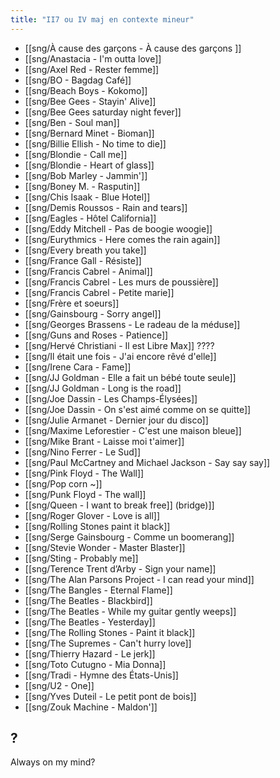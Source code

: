 ```yaml
---
title: "II7 ou IV maj en contexte mineur"
---
```


- [[sng/À cause des garçons - À cause des garçons ]]
- [[sng/Anastacia - I'm outta love]]
- [[sng/Axel Red - Rester femme]]
- [[sng/BO - Bagdag Café]]
- [[sng/Beach Boys - Kokomo]]
- [[sng/Bee Gees - Stayin' Alive]]
- [[sng/Bee Gees saturday night fever]]
- [[sng/Ben - Soul man]]
- [[sng/Bernard Minet - Bioman]]
- [[sng/Billie Ellish - No time to die]]
- [[sng/Blondie - Call me]]
- [[sng/Blondie - Heart of glass]]
- [[sng/Bob Marley - Jammin']]
- [[sng/Boney M. - Rasputin]]
- [[sng/Chis Isaak - Blue Hotel]]
- [[sng/Demis Roussos - Rain and tears]]
- [[sng/Eagles - Hôtel California]]
- [[sng/Eddy Mitchell - Pas de boogie woogie]]
- [[sng/Eurythmics - Here comes the rain again]]
- [[sng/Every breath you take]]
- [[sng/France Gall - Résiste]]
- [[sng/Francis Cabrel - Animal]]
- [[sng/Francis Cabrel - Les murs de poussière]]
- [[sng/Francis Cabrel - Petite marie]]
- [[sng/Frère et soeurs]]
- [[sng/Gainsbourg - Sorry angel]]
- [[sng/Georges Brassens - Le radeau de la méduse]]
- [[sng/Guns and Roses - Patience]]
- [[sng/Hervé Christiani - Il est Libre Max]] ????
- [[sng/Il était une fois - J'ai encore rêvé d'elle]]
- [[sng/Irene Cara - Fame]]
- [[sng/JJ Goldman - Elle a fait un bébé toute seule]]
- [[sng/JJ Goldman - Long is the road]]
- [[sng/Joe Dassin - Les Champs-Élysées]]
- [[sng/Joe Dassin - On s'est aimé comme on se quitte]]
- [[sng/Julie Armanet - Dernier jour du disco]]
- [[sng/Maxime Leforestier - C'est une maison bleue]]
- [[sng/Mike Brant - Laisse moi t'aimer]]
- [[sng/Nino Ferrer - Le Sud]]
- [[sng/Paul McCartney and Michael Jackson - Say say say]]
- [[sng/Pink Floyd - The Wall]]
- [[sng/Pop corn ~]]
- [[sng/Punk Floyd - The wall]]
- [[sng/Queen - I want to break free]] (bridge)]]
- [[sng/Roger Glover - Love is all]]
- [[sng/Rolling Stones paint it black]]
- [[sng/Serge Gainsbourg - Comme un boomerang]]
- [[sng/Stevie Wonder - Master Blaster]]
- [[sng/Sting - Probably me]]
- [[sng/Terence Trent d’Arby - Sign your name]]
- [[sng/The Alan Parsons Project - I can read your mind]]
- [[sng/The Bangles - Eternal Flame]]
- [[sng/The Beatles - Blackbird]]
- [[sng/The Beatles - While my guitar gently weeps]]
- [[sng/The Beatles - Yesterday]]
- [[sng/The Rolling Stones - Paint it black]]
- [[sng/The Supremes - Can't hurry love]]
- [[sng/Thierry Hazard - Le jerk]]
- [[sng/Toto Cutugno - Mia Donna]]
- [[sng/Tradi - Hymne des États-Unis]]
- [[sng/U2 - One]]
- [[sng/Yves Duteil - Le petit pont de bois]]
- [[sng/Zouk Machine - Maldon']]

## ?

Always on my mind?
